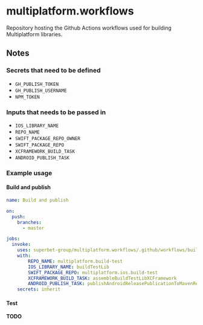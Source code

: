 # multiplatform.workflows
Repository hosting the Github Actions workflows used for building Multiplatform libraries.

## Notes
### Secrets that need to be defined

- `GH_PUBLISH_TOKEN`
- `GH_PUBLISH_USERNAME`
- `NPM_TOKEN`

### Inputs that needs to be passed in

  - `IOS_LIBRARY_NAME`
  - `REPO_NAME`
  - `SWIFT_PACKAGE_REPO_OWNER`
  - `SWIFT_PACKAGE_REPO`
  - `XCFRAMEWORK_BUILD_TASK`
  - `ANDROID_PUBLISH_TASK`

### Example usage

#### Build and publish

```yaml
name: Build and publish

on:
  push:
    branches:
      - master

jobs:
  invoke:
    uses: superbet-group/multiplatform.workflows/.github/workflows/build.yml@v1
    with:
        REPO_NAME: multiplatform.build-test
        IOS_LIBRARY_NAME: buildTestLib
        SWIFT_PACKAGE_REPO: multiplatform.ios.build-test
        XCFRAMEWORK_BUILD_TASK: assembleBuildTestLibXCFramework
        ANDROID_PUBLISH_TASK: publishAndroidReleasePublicationToMavenRepository
    secrets: inherit
```

#### Test

**TODO**